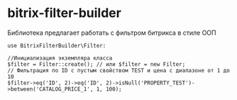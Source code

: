 # bitrix-filter-builder

Библиотека предлагает работать с фильтром битрикса в стиле ООП

```
use BitrixFilterBuilder\Filter:

//Инициализация экземпляра класса
$filter = Filter::create(); // или $filter = new Filter;
// Фильтрация по ID c пустым свойством TEST и цена с диапазоне от 1 до 10
$filter->eq('ID', 2)->eq('ID', 2)->isNull('PROPERTY_TEST')->between('CATALOG_PRICE_1', 1, 100);
```
